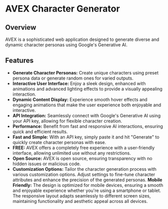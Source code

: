 # AVEX Character Generator

## Overview

AVEX is a sophisticated web application designed to generate diverse and dynamic character personas using Google's Generative AI.

## Features

- **Generate Character Personas:** Create unique characters using preset persona data or generate random ones for varied outputs.
- **Interactive User Interface:** Enjoy a sleek design, enhanced with animations and advanced lighting effects to provide a visually appealing interaction.
- **Dynamic Content Display:** Experience smooth hover effects and engaging animations that make the user experience both enjoyable and interactive.
- **API Integration:** Seamlessly connect with Google's Generative AI using your API key, allowing for flexible character creation.
- **Performance:** Benefit from fast and responsive AI interactions, ensuring quick and efficient results.
- **Fast and Simple:** With an API key, simply paste it and hit "Generate" to quickly create character personas with ease.
- **FREE:** AVEX offers a completely free experience with a user-friendly interface, allowing unlimited use without any restrictions.
- **Open Source:** AVEX is open source, ensuring transparency with no hidden issues or malicious code.
- **Customization Options:** Tailor the character generation process with various customization options. Adjust settings to fine-tune character attributes and enhance the precision of the generated personas.
**Mobile Friendly:** The design is optimized for mobile devices, ensuring a smooth and enjoyable experience whether you're using a smartphone or tablet. The responsive layout adapts seamlessly to different screen sizes, maintaining functionality and aesthetic appeal across all devices.
